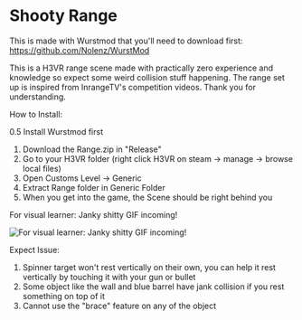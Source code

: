 # Shooty Range
This is made with Wurstmod that you'll need to download first: https://github.com/Nolenz/WurstMod

This is a H3VR range scene made with practically zero experience and knowledge so expect some weird collision stuff happening. The range set up is inspired from InrangeTV's competition videos.
Thank you for understanding.

How to Install:

0.5 Install Wurstmod first
1. Download the Range.zip in "Release"
2. Go to your H3VR folder (right click H3VR on steam -> manage -> browse local files)
3. Open Customs Level -> Generic
4. Extract Range folder in Generic Folder
5. When you get into the game, the Scene should be right behind you

For visual learner: Janky shitty GIF incoming!

![For visual learner: Janky shitty GIF incoming!](How.gif)

Expect Issue:
1. Spinner target won't rest vertically on their own, you can help it rest vertically by touching it with your gun or bullet
2. Some object like the wall and blue barrel have jank collision if you rest something on top of it
3. Cannot use the "brace" feature on any of the object
